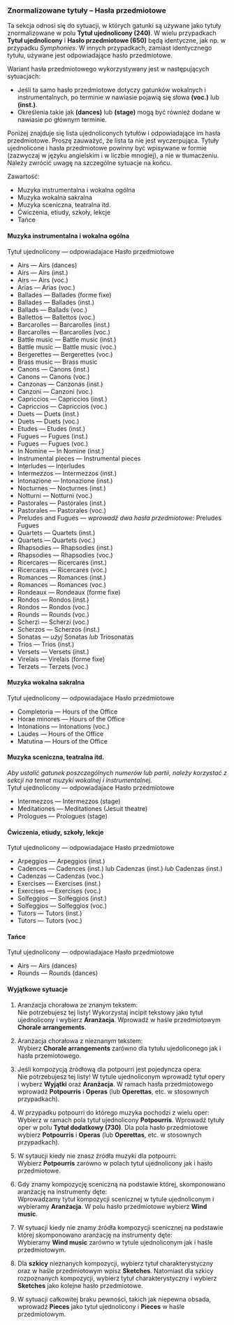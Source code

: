 ### Znormalizowane tytuły – Hasła przedmiotowe

Ta sekcja odnosi się do sytuacji, w których gatunki są używane jako tytuły znormalizowane w polu **Tytuł ujednolicony (240)**. W wielu przypadkach **Tytuł ujednolicony** i **Hasło przedmiotowe (650)** będą identyczne, jak np. w przypadku _Symphonies_. W innych przypadkach, zamiast identycznego tytułu, używane jest odpowiadające hasło przedmiotowe.

Wariant hasła przedmiotowego wykorzystywany jest w następujących sytuacjach:
- Jeśli ta samo hasło przedmiotowe dotyczy gatunków wokalnych i instrumentalnych, po terminie w nawiasie pojawią się słowa **(voc.)** lub **(inst.)**.
- Określenia takie jak **(dances)** lub **(stage)** mogą być również dodane w nawiasie po głównym terminie.

Poniżej znajduje się lista ujednoliconych tytułów i odpowiadające im hasła przedmiotowe. Proszę zauważyć, że lista ta nie jest wyczerpująca. Tytuły ujednolicone i hasła przedmiotowe powinny być wpisywane w formie (zazwyczaj w języku angielskim i w liczbie mnogiej), a nie w tłumaczeniu. Należy zwrócić uwagę na szczególne sytuacje na końcu.

Zawartość:
- Muzyka instrumentalna i wokalna ogólna
- Muzyka wokalna sakralna
- Muzyka sceniczna, teatralna itd.
- Ćwiczenia, etiudy, szkoły, lekcje
- Tańce

#### Muzyka instrumentalna i wokalna ogólna

Tytuł ujednolicony — odpowiadajace Hasło przedmiotowe
- Airs — Airs (dances)
- Airs — Airs (inst.)
- Airs — Airs (voc.)
- Arias — Arias (voc.)
- Ballades — Ballades (forme fixe)
- Ballades — Ballades (inst.)
- Ballads — Ballads (voc.)
- Ballettos — Ballettos (voc.)
- Barcarolles — Barcarolles (inst.)
- Barcarolles — Barcarolles (voc.)
- Battle music — Battle music (inst.)
- Battle music — Battle music (voc.)
- Bergerettes — Bergerettes (voc.)
- Brass music — Brass music
- Canons — Canons (inst.)
- Canons — Canons (voc.)
- Canzonas — Canzonas (inst.)
- Canzoni — Canzoni (voc.)
- Capriccios — Capriccios (inst.)
- Capriccios — Capriccios (voc.)
- Duets — Duets (inst.)
- Duets — Duets (voc.)
- Etudes — Etudes (inst.)
- Fugues — Fugues (inst.)
- Fugues — Fugues (voc.)
- In Nomine — In Nomine (inst.)
- Instrumental pieces — Instrumental pieces
- Interludes — Interludes
- Intermezzos — Intermezzos (inst.)
- Intonazione — Intonazione (inst.)
- Nocturnes — Nocturnes (inst.)
- Notturni — Notturni (voc.)
- Pastorales — Pastorales (inst.)
- Pastorales — Pastorales (voc.)
- Preludes and Fugues — _wprowadź dwa hasła przedmiotowe:_ Preludes Fugues
- Quartets — Quartets (inst.)
- Quartets — Quartets (voc.)
- Rhapsodies — Rhapsodies (inst.)
- Rhapsodies — Rhapsodies (voc.)
- Ricercares — Ricercares (inst.)
- Ricercares — Ricercares (voc.)
- Romances — Romances (inst.)
- Romances — Romances (voc.)
- Rondeaux — Rondeaux (forme fixe)
- Rondos — Rondos (inst.)
- Rondos — Rondos (voc.)
- Rounds — Rounds (voc.)
- Scherzi — Scherzi (voc.)
- Scherzos — Scherzos (inst.)
- Sonatas — _użyj_ Sonatas _lub_ Triosonatas
- Trios — Trios (inst.)
- Versets — Versets (inst.)
- Virelais — Virelais (forme fixe)
- Terzets — Terzets (voc.)

#### Muzyka wokalna sakralna

Tytuł ujednolicony — odpowiadajace Hasło przedmiotowe
- Completoria — Hours of the Office
- Horae minores — Hours of the Office
- Intonations — Intonations (voc.)
- Laudes — Hours of the Office
- Matutina — Hours of the Office

#### Muzyka sceniczna, teatralna itd.

_Aby ustalić gatunek poszczególnych numerów lub partii, należy korzystać z sekcji na temat muzyki wokalnej i instrumentalnej._  
Tytuł ujednolicony — odpowiadajace Hasło przedmiotowe
- Intermezzos — Intermezzos (stage)
- Meditationes — Meditationes (Jesuit theatre)
- Prologues — Prologues (stage)

#### Ćwiczenia, etiudy, szkoły, lekcje

Tytuł ujednolicony — odpowiadajace Hasło przedmiotowe
- Arpeggios — Arpeggios (inst.)
- Cadences — Cadences (inst.) lub Cadenzas (inst.) _lub_ Cadenzas (inst.)
- Cadenzas — Cadenzas (voc.)
- Exercises — Exercises (inst.)
- Exercises — Exercises (voc.)
- Solfeggios — Solfeggios (inst.)
- Solfeggios — Solfeggios (voc.)
- Tutors — Tutors (inst.)
- Tutors — Tutors (voc.)

#### Tańce

Tytuł ujednolicony — odpowiadajace Hasło przedmiotowe
- Airs — Airs (dances)
- Rounds — Rounds (dances)

#### Wyjątkowe sytuacje

1. Aranżacja chorałowa ze znanym tekstem:    
   Nie potrzebujesz tej listy! Wykorzystaj incipit tekstowy jako tytuł ujednolicony i wybierz **Aranżacja**. Wprowadź w haśle przedmiotowym **Chorale arrangements**.

2. Aranżacja chorałowa z nieznanym tekstem:   
   Wybierz **Chorale arrangements** zarówno dla tytułu ujedoliconego jak i hasła przemiotowego.

3. Jeśli kompozycją źródłową dla potpourri jest pojedyncza opera:  
   Nie potrzebujesz tej listy! W tytule ujednoliconym wprowadź tytuł opery i wyberz **Wyjątki** oraz **Aranżacja**. W ramach hasła przedmiotowego wprowadź **Potpourris** i **Operas** (lub **Operettas**, etc. w stosownych przypadkach).

4. W przypadku potpourri do którego muzyka pochodzi z wielu oper:  
   Wybierz w ramach pola tytuł ujednolicony **Potpourris**. Wprowadź tytuły oper w polu **Tytuł dodatkowy (730)**. Dla pola hasło przedmiotowe wybierz **Potpourris** i **Operas** (lub **Operettas**, etc. w stosownych przypadkach).

5. W sytaucji kiedy nie znasz źródła muzyki dla potpourri:  
   Wybierz **Potpourris** zarówno w polach tytuł ujednolicony jak i hasło przedmiotowe.

6. Gdy znamy kompozycję sceniczną na podstawie której, skomponowano aranżację na instrumenty dęte:  
   Wprowadzamy tytuł kompozycji scenicznej w tytule ujednoliconym i wybieramy **Aranżacja**. W polu hasło przedmiotowe wybierz **Wind music**.

7. W sytuacji kiedy nie znamy źródła kompozycji scenicznej na podstawie której skomponowano aranżację na instrumenty dęte:  
   Wybieramy **Wind music** zarówno w tytule ujednoliconym jak i haśle przedmiotowym.

8. Dla **szkicy** nieznanych kompozycji, wybierz tytuł charakterystyczny oraz w haśle przedmiotowym wpisz **Sketches**. Natomiast dla szkicy rozpoznanych kompozycji, wybierz tytuł charakterystyczny i wybierz **Sketches** jako kolejne hasło przedmiotowe.

9. W sytuacji całkowitej braku pewności, takich jak niepewna obsada, wprowadź **Pieces** jako tytuł ujednolicony i **Pieces** w haśle przedmiotowym.
